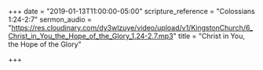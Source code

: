 +++
date = "2019-01-13T11:00:00-05:00"
scripture_reference = "Colossians 1:24-2:7"
sermon_audio = "https://res.cloudinary.com/dy3wlzuye/video/upload/v1/KingstonChurch/6_Christ_in_You_the_Hope_of_the_Glory_1.24-2.7.mp3"
title = "Christ in You, the Hope of the Glory"

+++

